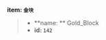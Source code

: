 <!-- BEGIN_AUTOGEN: do NOT edit in this block -->

**item: `金块`**

> * **name: ** Gold_Block
> * **id: `142`**

<!-- END_AUTOGEN-->
